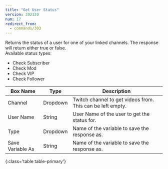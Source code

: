 ```yaml
---
title: "Get User Status"
version: 202320
num: 17
redirect_from:
  - commands/303
---
```

Returns the status of a user for one of your linked channels. The response will return either true or false.\
Available status types:
- Check Subscriber
- Check Mod
- Check VIP
- Check Follower

| Box Name | Type | Description | 
|-------|--------|--------
|Channel|Dropdown|Twitch channel to get videos from. This can be left empty.
|User Name|String|User Name of the user to get the status for.
|Type|Dropdown|Name of the variable to save the response as.
|Save Variable As|String|Name of the variable to save the response as.
{:class='table table-primary'}
